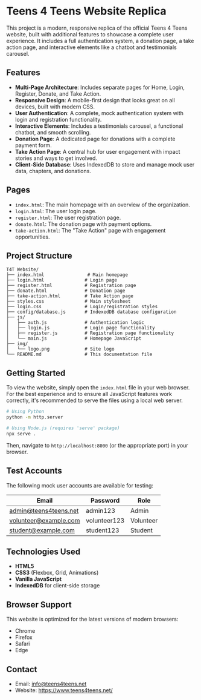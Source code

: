 # Teens 4 Teens Website Replica

This project is a modern, responsive replica of the official Teens 4 Teens website, built with additional features to showcase a complete user experience. It includes a full authentication system, a donation page, a take action page, and interactive elements like a chatbot and testimonials carousel.

## Features

-   **Multi-Page Architecture**: Includes separate pages for Home, Login, Register, Donate, and Take Action.
-   **Responsive Design**: A mobile-first design that looks great on all devices, built with modern CSS.
-   **User Authentication**: A complete, mock authentication system with login and registration functionality.
-   **Interactive Elements**: Includes a testimonials carousel, a functional chatbot, and smooth scrolling.
-   **Donation Page**: A dedicated page for donations with a complete payment form.
-   **Take Action Page**: A central hub for user engagement with impact stories and ways to get involved.
-   **Client-Side Database**: Uses IndexedDB to store and manage mock user data, chapters, and donations.

## Pages

-   `index.html`: The main homepage with an overview of the organization.
-   `login.html`: The user login page.
-   `register.html`: The user registration page.
-   `donate.html`: The donation page with payment options.
-   `take-action.html`: The "Take Action" page with engagement opportunities.

## Project Structure

```
T4T Website/
├── index.html                # Main homepage
├── login.html               # Login page
├── register.html            # Registration page
├── donate.html              # Donation page
├── take-action.html         # Take Action page
├── styles.css               # Main stylesheet
├── login.css                # Login/registration styles
├── config/database.js       # IndexedDB database configuration
├── js/
│   ├── auth.js              # Authentication logic
│   ├── login.js             # Login page functionality
│   ├── register.js          # Registration page functionality
│   └── main.js              # Homepage JavaScript
├── img/
│   └── logo.png             # Site logo
└── README.md                # This documentation file
```

## Getting Started

To view the website, simply open the `index.html` file in your web browser. For the best experience and to ensure all JavaScript features work correctly, it's recommended to serve the files using a local web server.

```bash
# Using Python
python -m http.server

# Using Node.js (requires 'serve' package)
npx serve .
```

Then, navigate to `http://localhost:8000` (or the appropriate port) in your browser.

## Test Accounts

The following mock user accounts are available for testing:

| Email                 | Password     | Role      |
| --------------------- | ------------ | --------- |
| admin@teens4teens.net | admin123     | Admin     |
| volunteer@example.com | volunteer123 | Volunteer |
| student@example.com   | student123   | Student   |

## Technologies Used

-   **HTML5**
-   **CSS3** (Flexbox, Grid, Animations)
-   **Vanilla JavaScript**
-   **IndexedDB** for client-side storage

## Browser Support

This website is optimized for the latest versions of modern browsers:

-   Chrome
-   Firefox
-   Safari
-   Edge

## Contact

- Email: info@teens4teens.net
- Website: https://www.teens4teens.net/ 